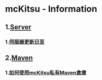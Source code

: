# mcKitsu - Information
## 1.[Server](./Server/readme.md)
### 1.[伺服器更新日至](./Server/log.md)
## 2.[Maven](./Maven/readme.md)
### 1.[如何使用mcKitsu私有Maven倉庫](./Maven/repo.md)
